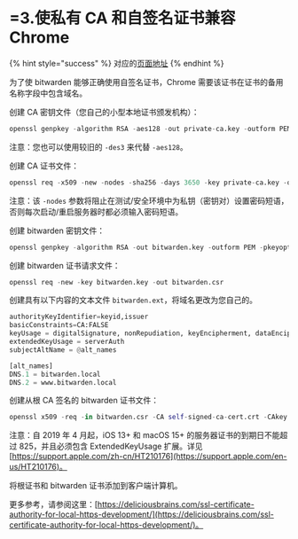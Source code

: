 # =3.使私有 CA 和自签名证书兼容 Chrome

{% hint style="success" %}
对应的[页面地址](https://github.com/dani-garcia/bitwarden_rs/wiki/Private-CA-and-self-signed-certs-that-work-with-Chrome)
{% endhint %}

为了使 bitwarden 能够正确使用自签名证书，Chrome 需要该证书在证书的备用名称字段中包含域名。

创建 CA 密钥文件（您自己的小型本地证书颁发机构）：

```python
openssl genpkey -algorithm RSA -aes128 -out private-ca.key -outform PEM -pkeyopt rsa_keygen_bits:2048
```

注意：您也可以使用较旧的 `-des3` 来代替 `-aes128`。

创建 CA 证书文件：

```python
openssl req -x509 -new -nodes -sha256 -days 3650 -key private-ca.key -out self-signed-ca-cert.crt
```

注意：该 `-nodes` 参数将阻止在测试/安全环境中为私钥（密钥对）设置密码短语，否则每次启动/重启服务器时都必须输入密码短语。

创建 bitwarden 密钥文件：

```python
openssl genpkey -algorithm RSA -out bitwarden.key -outform PEM -pkeyopt rsa_keygen_bits:2048
```

创建 bitwarden 证书请求文件：

```python
openssl req -new -key bitwarden.key -out bitwarden.csr
```

 创建具有以下内容的文本文件 `bitwarden.ext`，将域名更改为您自己的。

```python
authorityKeyIdentifier=keyid,issuer
basicConstraints=CA:FALSE
keyUsage = digitalSignature, nonRepudiation, keyEncipherment, dataEncipherment
extendedKeyUsage = serverAuth
subjectAltName = @alt_names

[alt_names]
DNS.1 = bitwarden.local
DNS.2 = www.bitwarden.local
```

创建从根 CA 签名的 bitwarden 证书文件：

```python
openssl x509 -req -in bitwarden.csr -CA self-signed-ca-cert.crt -CAkey private-ca.key -CAcreateserial -out bitwarden.crt -days 365 -sha256 -extfile bitwarden.ext
```

注意：自 2019 年 4 月起，iOS 13+ 和 macOS 15+ 的服务器证书的到期日不能超过 825，并且必须包含 ExtendedKeyUsage 扩展。详见 [https://support.apple.com/zh-cn/HT210176](https://support.apple.com/en-us/HT210176)。

将根证书和 bitwarden 证书添加到客户端计算机。

更多参考，请参阅这里：[https://deliciousbrains.com/ssl-certificate-authority-for-local-https-development/](https://deliciousbrains.com/ssl-certificate-authority-for-local-https-development/)。

